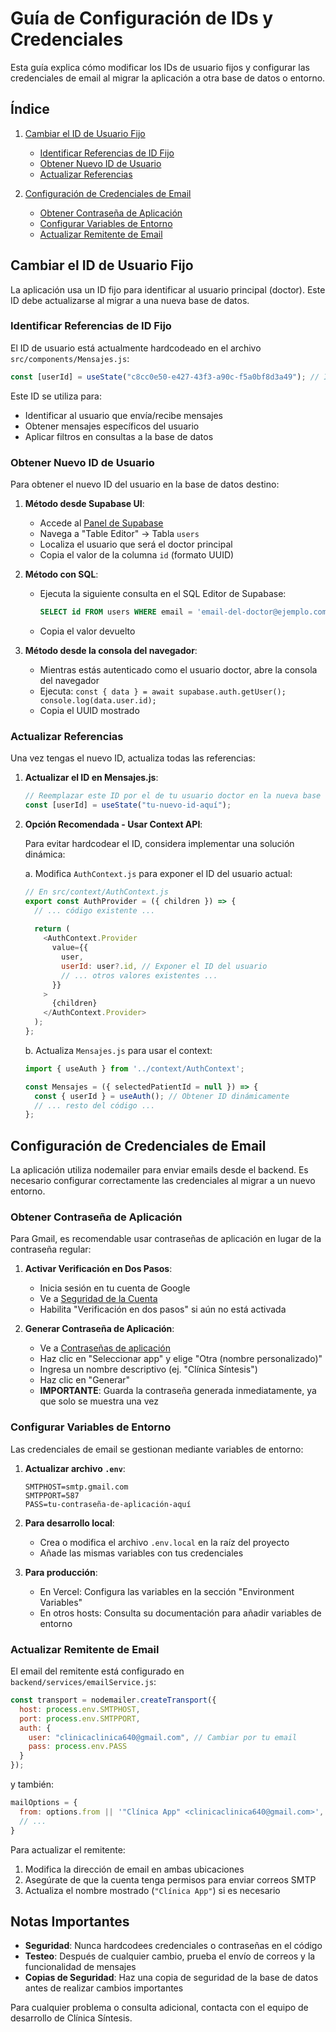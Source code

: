 # Guía de Configuración de IDs y Credenciales

Esta guía explica cómo modificar los IDs de usuario fijos y configurar las credenciales de email al migrar la aplicación a otra base de datos o entorno.

## Índice

1. [Cambiar el ID de Usuario Fijo](#cambiar-el-id-de-usuario-fijo)
   - [Identificar Referencias de ID Fijo](#identificar-referencias-de-id-fijo)
   - [Obtener Nuevo ID de Usuario](#obtener-nuevo-id-de-usuario)
   - [Actualizar Referencias](#actualizar-referencias)

2. [Configuración de Credenciales de Email](#configuración-de-credenciales-de-email)
   - [Obtener Contraseña de Aplicación](#obtener-contraseña-de-aplicación)
   - [Configurar Variables de Entorno](#configurar-variables-de-entorno)
   - [Actualizar Remitente de Email](#actualizar-remitente-de-email)

## Cambiar el ID de Usuario Fijo

La aplicación usa un ID fijo para identificar al usuario principal (doctor). Este ID debe actualizarse al migrar a una nueva base de datos.

### Identificar Referencias de ID Fijo

El ID de usuario está actualmente hardcodeado en el archivo `src/components/Mensajes.js`:

```javascript
const [userId] = useState("c8cc0e50-e427-43f3-a90c-f5a0bf8d3a49"); // ID del doctor/usuario en formato UUID válido
```

Este ID se utiliza para:
- Identificar al usuario que envía/recibe mensajes
- Obtener mensajes específicos del usuario
- Aplicar filtros en consultas a la base de datos

### Obtener Nuevo ID de Usuario

Para obtener el nuevo ID del usuario en la base de datos destino:

1. **Método desde Supabase UI**:
   - Accede al [Panel de Supabase](https://app.supabase.com)
   - Navega a "Table Editor" → Tabla `users`
   - Localiza el usuario que será el doctor principal
   - Copia el valor de la columna `id` (formato UUID)

2. **Método con SQL**:
   - Ejecuta la siguiente consulta en el SQL Editor de Supabase:
     ```sql
     SELECT id FROM users WHERE email = 'email-del-doctor@ejemplo.com';
     ```
   - Copia el valor devuelto

3. **Método desde la consola del navegador**:
   - Mientras estás autenticado como el usuario doctor, abre la consola del navegador
   - Ejecuta: `const { data } = await supabase.auth.getUser(); console.log(data.user.id);`
   - Copia el UUID mostrado

### Actualizar Referencias

Una vez tengas el nuevo ID, actualiza todas las referencias:

1. **Actualizar el ID en Mensajes.js**:
   ```javascript
   // Reemplazar este ID por el de tu usuario doctor en la nueva base de datos
   const [userId] = useState("tu-nuevo-id-aquí");
   ```

2. **Opción Recomendada - Usar Context API**:
   
   Para evitar hardcodear el ID, considera implementar una solución dinámica:

   a. Modifica `AuthContext.js` para exponer el ID del usuario actual:
   
   ```javascript
   // En src/context/AuthContext.js
   export const AuthProvider = ({ children }) => {
     // ... código existente ...
     
     return (
       <AuthContext.Provider 
         value={{ 
           user, 
           userId: user?.id, // Exponer el ID del usuario
           // ... otros valores existentes ...
         }}
       >
         {children}
       </AuthContext.Provider>
     );
   };
   ```

   b. Actualiza `Mensajes.js` para usar el context:
   
   ```javascript
   import { useAuth } from '../context/AuthContext';
   
   const Mensajes = ({ selectedPatientId = null }) => {
     const { userId } = useAuth(); // Obtener ID dinámicamente
     // ... resto del código ...
   };
   ```

## Configuración de Credenciales de Email

La aplicación utiliza nodemailer para enviar emails desde el backend. Es necesario configurar correctamente las credenciales al migrar a un nuevo entorno.

### Obtener Contraseña de Aplicación

Para Gmail, es recomendable usar contraseñas de aplicación en lugar de la contraseña regular:

1. **Activar Verificación en Dos Pasos**:
   - Inicia sesión en tu cuenta de Google
   - Ve a [Seguridad de la Cuenta](https://myaccount.google.com/security)
   - Habilita "Verificación en dos pasos" si aún no está activada

2. **Generar Contraseña de Aplicación**:
   - Ve a [Contraseñas de aplicación](https://myaccount.google.com/apppasswords)
   - Haz clic en "Seleccionar app" y elige "Otra (nombre personalizado)"
   - Ingresa un nombre descriptivo (ej. "Clínica Síntesis")
   - Haz clic en "Generar"
   - **IMPORTANTE**: Guarda la contraseña generada inmediatamente, ya que solo se muestra una vez

### Configurar Variables de Entorno

Las credenciales de email se gestionan mediante variables de entorno:

1. **Actualizar archivo `.env`**:
   ```
   SMTPHOST=smtp.gmail.com
   SMTPPORT=587
   PASS=tu-contraseña-de-aplicación-aquí
   ```

2. **Para desarrollo local**:
   - Crea o modifica el archivo `.env.local` en la raíz del proyecto
   - Añade las mismas variables con tus credenciales

3. **Para producción**:
   - En Vercel: Configura las variables en la sección "Environment Variables"
   - En otros hosts: Consulta su documentación para añadir variables de entorno

### Actualizar Remitente de Email

El email del remitente está configurado en `backend/services/emailService.js`:

```javascript
const transport = nodemailer.createTransport({
  host: process.env.SMTPHOST,
  port: process.env.SMTPPORT,
  auth: {
    user: "clinicaclinica640@gmail.com", // Cambiar por tu email
    pass: process.env.PASS
  }
});
```

y también:

```javascript
mailOptions = {
  from: options.from || '"Clínica App" <clinicaclinica640@gmail.com>', // Cambiar por tu email
  // ...
}
```

Para actualizar el remitente:

1. Modifica la dirección de email en ambas ubicaciones
2. Asegúrate de que la cuenta tenga permisos para enviar correos SMTP
3. Actualiza el nombre mostrado (`"Clínica App"`) si es necesario

## Notas Importantes

- **Seguridad**: Nunca hardcodees credenciales o contraseñas en el código
- **Testeo**: Después de cualquier cambio, prueba el envío de correos y la funcionalidad de mensajes
- **Copias de Seguridad**: Haz una copia de seguridad de la base de datos antes de realizar cambios importantes

Para cualquier problema o consulta adicional, contacta con el equipo de desarrollo de Clínica Síntesis.
